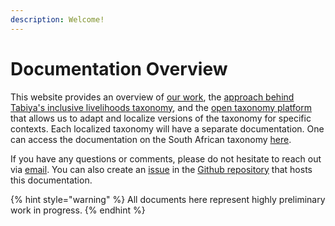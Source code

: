 ```yaml
---
description: Welcome!
---
```


# Documentation Overview

This website provides an overview of [our work](overview/about-tabiya.md), the [approach behind Tabiya's inclusive livelihoods taxonomy](overview/inclusive-livelihoods-taxonomy.md), and the [open taxonomy platform](overview/open-taxonomy-platform.md) that allows us to adapt and localize versions of the taxonomy for specific contexts. Each localized taxonomy will have a separate documentation. One can access the documentation on the South African taxonomy [here](https://app.gitbook.com/o/R1Wzhnch8nFln8aM1Aec/s/eqaMpVpo5R72oRYDCE9R/).&#x20;

If you have any questions or comments, please do not hesitate to reach out via [email](mailto:hi@tabiya.tech). You can also create an [issue](https://github.com/tabiya-tech/docs/issues) in the [Github repository](https://github.com/tabiya-tech/docs/) that hosts this documentation.

{% hint style="warning" %}
All documents here represent highly preliminary work in progress.
{% endhint %}
